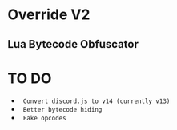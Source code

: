 # Override V2
## Lua Bytecode Obfuscator

# TO DO
* ` Convert discord.js to v14 (currently v13)`
* ` Better bytecode hiding`
* ` Fake opcodes`                                             
